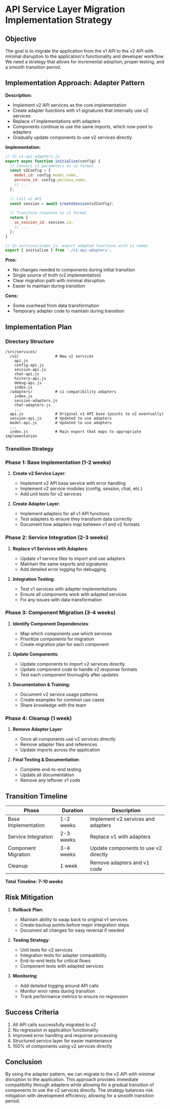 # API Service Layer Migration Implementation Strategy

## Objective

The goal is to migrate the application from the v1 API to the v2 API with minimal disruption to the application's functionality and developer workflow. We need a strategy that allows for incremental adoption, proper testing, and a smooth transition period.

## Implementation Approach: Adapter Pattern

**Description:**
- Implement v2 API services as the core implementation
- Create adapter functions with v1 signatures that internally use v2 services
- Replace v1 implementations with adapters
- Components continue to use the same imports, which now point to adapters
- Gradually update components to use v2 services directly

**Implementation:**
```javascript
// In v1-api-adapters.js
export async function initialize(config) {
  // Convert v1 parameters to v2 format
  const v2Config = {
    model_id: config.model_name,
    persona_id: config.persona_name,
    // ...
  };
  
  // Call v2 API
  const session = await createSession(v2Config);
  
  // Transform response to v1 format
  return {
    ui_session_id: session.id,
    // ...
  };
}

// In services/index.js, export adapted functions with v1 names
export { initialize } from './v1-api-adapters';
```

**Pros:**
- No changes needed to components during initial transition
- Single source of truth (v2 implementation)
- Clear migration path with minimal disruption
- Easier to maintain during transition

**Cons:**
- Some overhead from data transformation
- Temporary adapter code to maintain during transition

## Implementation Plan

### Directory Structure

```
/src/services/
  /v2/                # New v2 services
    api.js
    config-api.js
    session-api.js
    chat-api.js
    history-api.js
    debug-api.js
    index.js
  /adapters/          # v1 compatibility adapters
    index.js
    session-adapters.js
    chat-adapters.js
    ...
  api.js              # Original v1 API base (points to v2 eventually)
  session-api.js      # Updated to use adapters
  model-api.js        # Updated to use adapters
  ...
  index.js            # Main export that maps to appropriate implementation
```

### Transition Strategy

### Phase 1: Base Implementation (1-2 weeks)

1. **Create v2 Service Layer**:
   - Implement v2 API base service with error handling
   - Implement v2 service modules (config, session, chat, etc.)
   - Add unit tests for v2 services

2. **Create Adapter Layer**:
   - Implement adapters for all v1 API functions
   - Test adapters to ensure they transform data correctly
   - Document how adapters map between v1 and v2 formats

### Phase 2: Service Integration (2-3 weeks)

1. **Replace v1 Services with Adapters**:
   - Update v1 service files to import and use adapters
   - Maintain the same exports and signatures
   - Add detailed error logging for debugging

2. **Integration Testing**:
   - Test v1 services with adapter implementations
   - Ensure all components work with adapted services
   - Fix any issues with data transformation

### Phase 3: Component Migration (3-4 weeks)

1. **Identify Component Dependencies**:
   - Map which components use which services
   - Prioritize components for migration
   - Create migration plan for each component

2. **Update Components**:
   - Update components to import v2 services directly
   - Update component code to handle v2 response formats
   - Test each component thoroughly after updates

3. **Documentation & Training**:
   - Document v2 service usage patterns
   - Create examples for common use cases
   - Share knowledge with the team

### Phase 4: Cleanup (1 week)

1. **Remove Adapter Layer**:
   - Once all components use v2 services directly
   - Remove adapter files and references
   - Update imports across the application

2. **Final Testing & Documentation**:
   - Complete end-to-end testing
   - Update all documentation
   - Remove any leftover v1 code

## Transition Timeline

| Phase | Duration | Description |
|-------|----------|-------------|
| Base Implementation | 1-2 weeks | Implement v2 services and adapters |
| Service Integration | 2-3 weeks | Replace v1 with adapters |
| Component Migration | 3-4 weeks | Update components to use v2 directly |
| Cleanup | 1 week | Remove adapters and v1 code |

**Total Timeline: 7-10 weeks**

## Risk Mitigation

1. **Rollback Plan**:
   - Maintain ability to swap back to original v1 services
   - Create backup points before major integration steps
   - Document all changes for easy reversal if needed

2. **Testing Strategy**:
   - Unit tests for v2 services
   - Integration tests for adapter compatibility
   - End-to-end tests for critical flows
   - Component tests with adapted services

3. **Monitoring**:
   - Add detailed logging around API calls
   - Monitor error rates during transition
   - Track performance metrics to ensure no regression

## Success Criteria

1. All API calls successfully migrated to v2
2. No regression in application functionality
3. Improved error handling and response processing
4. Structured service layer for easier maintenance
5. 100% of components using v2 services directly

## Conclusion

By using the adapter pattern, we can migrate to the v2 API with minimal disruption to the application. This approach provides immediate compatibility through adapters while allowing for a gradual transition of components to use the v2 services directly. The strategy balances risk mitigation with development efficiency, allowing for a smooth transition period.